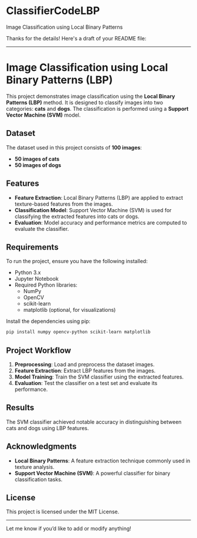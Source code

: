 # ClassifierCodeLBP
Image Classification using Local Binary Patterns


Thanks for the details! Here's a draft of your README file:  

---

# Image Classification using Local Binary Patterns (LBP)

This project demonstrates image classification using the **Local Binary Patterns (LBP)** method. It is designed to classify images into two categories: **cats** and **dogs**. The classification is performed using a **Support Vector Machine (SVM)** model.

## Dataset
The dataset used in this project consists of **100 images**:
- **50 images of cats**
- **50 images of dogs**

## Features
- **Feature Extraction**: Local Binary Patterns (LBP) are applied to extract texture-based features from the images.
- **Classification Model**: Support Vector Machine (SVM) is used for classifying the extracted features into cats or dogs.
- **Evaluation**: Model accuracy and performance metrics are computed to evaluate the classifier.

## Requirements
To run the project, ensure you have the following installed:
- Python 3.x
- Jupyter Notebook
- Required Python libraries:
  - NumPy
  - OpenCV
  - scikit-learn
  - matplotlib (optional, for visualizations)

Install the dependencies using pip:
```bash
pip install numpy opencv-python scikit-learn matplotlib
```


## Project Workflow
1. **Preprocessing**: Load and preprocess the dataset images.
2. **Feature Extraction**: Extract LBP features from the images.
3. **Model Training**: Train the SVM classifier using the extracted features.
4. **Evaluation**: Test the classifier on a test set and evaluate its performance.

## Results
The SVM classifier achieved notable accuracy in distinguishing between cats and dogs using LBP features.

## Acknowledgments
- **Local Binary Patterns**: A feature extraction technique commonly used in texture analysis.
- **Support Vector Machine (SVM)**: A powerful classifier for binary classification tasks.

## License
This project is licensed under the MIT License.

---

Let me know if you’d like to add or modify anything!

